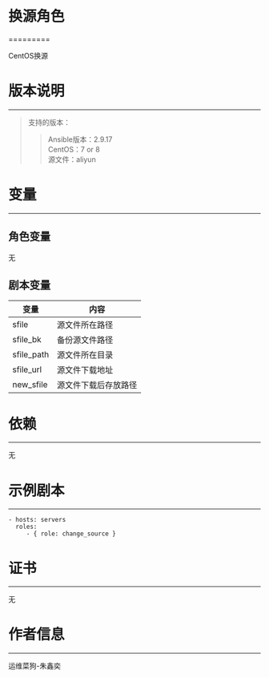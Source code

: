 # 换源角色
=========

CentOS换源

# 版本说明
------------

>支持的版本：
>>Ansible版本：2.9.17  
>>CentOS：7 or 8  
>>源文件：aliyun

# 变量
--------------
## 角色变量

无

## 剧本变量

|  变量   | 内容  |
|  ----  | ----  |
| sfile  | 源文件所在路径 |
| sfile_bk  | 备份源文件路径 |
| sfile_path  | 源文件所在目录 |
| sfile_url  | 源文件下载地址 |
| new_sfile  | 源文件下载后存放路径 |

# 依赖
------------

无

# 示例剧本
----------------

    - hosts: servers
      roles:
         - { role: change_source }

# 证书
-------

无

# 作者信息
------------------
 
运维菜狗-朱鑫奕

